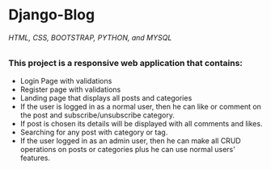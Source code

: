 # Django-Blog
###### HTML, CSS, BOOTSTRAP, PYTHON, and MYSQL
### This project is a responsive web application that contains:
- Login Page with validations
- Register page with validations 
- Landing page that displays all posts and categories 
- If the user is logged in as a normal user, then he can like or comment on the post and subscribe/unsubscribe category. 
- If post is chosen its details will be displayed with all comments and likes. 
- Searching for any post with category or tag. 
- If the user logged in as an admin user, then he can make all CRUD operations on posts or categories plus he can use normal users' features.
